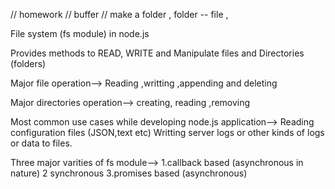 // homework
// buffer
// make a folder , folder -- file ,

File system (fs module) in node.js

Provides methods to READ, WRITE and Manipulate files and Directories (folders)

Major file operation-->
Reading ,writting ,appending and deleting

Major directories operation-->
creating, reading ,removing

Most common use cases while developing node.js application-->
Reading configuration files (JSON,text etc)
Writting server logs or other kinds of logs or data to files.

Three major varities of fs module-->
1.callback based (asynchronous in nature) 2 synchronous 3.promises based (asynchronous)
